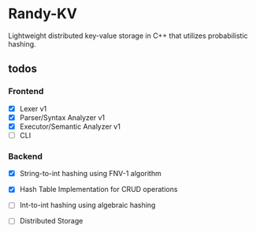 # Randy-KV
Lightweight distributed key-value storage in C++ that utilizes probabilistic hashing. 

## todos 
### Frontend 
- [X] Lexer v1 
- [X] Parser/Syntax Analyzer v1 
- [X] Executor/Semantic Analyzer v1
- [ ] CLI 

### Backend 
- [X] String-to-int hashing using FNV-1 algorithm 
- [X] Hash Table Implementation for CRUD operations
- [ ] Int-to-int hashing using algebraic hashing
- [ ] Distributed Storage

